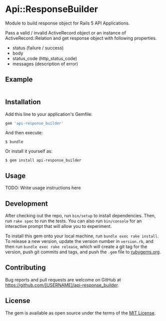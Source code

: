 # Api::ResponseBuilder

Module to build response object for Rails 5 API Applications.

Pass a valid / invalid ActiveRecord object or an instance of ActiveRecord::Relation and get response object with following properties.
* status (failure / success)
* body
* status_code (http_status_code)
* messages (description of error)

## Example

```ruby


```

## Installation

Add this line to your application's Gemfile:

```ruby
gem 'api-response_builder'
```

And then execute:

    $ bundle

Or install it yourself as:

    $ gem install api-response_builder

## Usage

TODO: Write usage instructions here

## Development

After checking out the repo, run `bin/setup` to install dependencies. Then, run `rake spec` to run the tests. You can also run `bin/console` for an interactive prompt that will allow you to experiment.

To install this gem onto your local machine, run `bundle exec rake install`. To release a new version, update the version number in `version.rb`, and then run `bundle exec rake release`, which will create a git tag for the version, push git commits and tags, and push the `.gem` file to [rubygems.org](https://rubygems.org).

## Contributing

Bug reports and pull requests are welcome on GitHub at https://github.com/[USERNAME]/api-response_builder.

## License

The gem is available as open source under the terms of the [MIT License](https://opensource.org/licenses/MIT).
